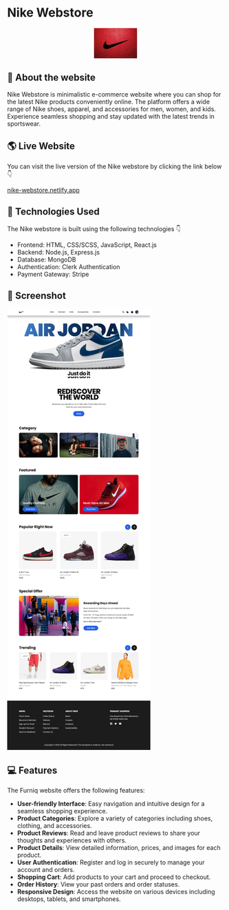# Nike Webstore

<div align = 'center'>
 <img src="./frontend/public/logo.jpeg" alt="Nike Webstore Logo" style="width: 100px;"/>
</div>

## 📃 About the website

Nike Webstore is minimalistic e-commerce website where you can shop for the latest Nike products conveniently online. The platform offers a wide range of Nike shoes, apparel, and accessories for men, women, and kids. Experience seamless shopping and stay updated with the latest trends in sportswear.

## 🌎 Live Website

You can visit the live version of the Nike webstore by clicking the link below 👇

<a href="https://nike-webstores.netlify.app" target="_blank">nike-webstore.netlify.app</a>

## 🧰 Technologies Used

The Nike webstore is built using the following technologies 👇

- Frontend: HTML, CSS/SCSS, JavaScript, React.js
- Backend: Node.js, Express.js
- Database: MongoDB
- Authentication: Clerk Authentication
- Payment Gateway: Stripe

## 📸 Screenshot

![Homepage](./frontend/src/assets/landing-page.webp)

## 💻 Features

The Furniq website offers the following features:

- **User-friendly Interface**: Easy navigation and intuitive design for a seamless shopping experience.
- **Product Categories**: Explore a variety of categories including shoes, clothing, and accessories.
- **Product Reviews**: Read and leave product reviews to share your thoughts and experiences with others.
- **Product Details**: View detailed information, prices, and images for each product.
- **User Authentication**: Register and log in securely to manage your account and orders.
- **Shopping Cart**: Add products to your cart and proceed to checkout.
- **Order History**: View your past orders and order statuses.
- **Responsive Design**: Access the website on various devices including desktops, tablets, and smartphones.
